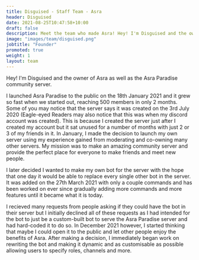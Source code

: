 ```yaml
---
title: Disguised - Staff Team - Asra
header: Disguised
date: 2021-08-25T10:47:58+10:00
draft: false
description: Meet the team who made Asra! Hey! I'm Disguised and the owner of Asra as well as the Asra Paradise community server.
image: "images/team/disguised.png"
jobtitle: "Founder"
promoted: true
weight: 1
layout: team
---
```


Hey! I'm Disguised and the owner of Asra as well as the Asra Paradise community server.

I launched Asra Paradise to the public on the 18th January 2021 and it grew so fast when we started out, reaching 500 members in only 2 months.
Some of you may notice that the server says it was created on the 3rd July 2020 (Eagle-eyed Readers may also notice that this was when my discord account was created).
This is because I created the server just after I created my account but it sat unused for a number of months with just 2 or 3 of my friends in it.
In January, I made the decision to launch my own server using my experience gained from moderating and co-owning many other servers.
My mission was to make an amazing community server and provide the perfect place for everyone to make friends and meet new people.

I later decided I wanted to make my own bot for the server with the hope that one day it would be able to replace every single other bot in the server. It was added on the 27th March 2021 with only a couple commands and has been worked on ever since gradually adding more commands and more features until it became what it is today.

I recieved many requests from people asking if they could have the bot in their server but I initially declined all of these requests as I had intended for the bot to just be a custom-built bot to serve the Asra Paradise server and had hard-coded it to do so. In December 2021 however, I started thinking that maybe I could open it to the public and let other people enjoy the benefits of Asra. After making a decision, I immediately began work on rewriting the bot and making it dynamic and as customisable as possible allowing users to specify roles, channels and more. 